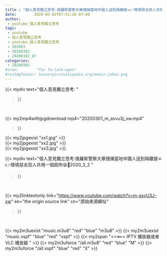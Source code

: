 ```yaml
---
title : "個人意見獨立思考:俄羅斯警察大舉搜捕當地中國人送到隔離營☠👉環境惡劣百人共用一個廁所😫🥶2020_3_2 "
date:        2020-03-02T07:51:26-07:00
author:
 - youtube_個人意見獨立思考
tags:
 - youtube
 - 個人意見獨立思考
 - youtube_個人意見獨立思考
 - 202003
 - 20200302
 - 20200302_07
categories:
 - 20200302
#icon:        "fas fa-lock-open"
#resImgTeaser: teaserpics/wikipedia.org/emacs-jokes.png
---
```


{{< mydiv text="個人意見獨立思考: "
>}}
<br>


{{< my2mp4withjpgdownload mp4="20200301_m_asvu3j_xw.mp4"
>}}

{{< my2jpgexist "xx1.jpg" >}}<br>
{{< my2jpgexist "xx2.jpg" >}}<br>
{{< my2jpgexist "xx3.jpg" >}}<br>



{{< mydiv text="個人意見獨立思考:俄羅斯警察大舉搜捕當地中國人送到隔離營☠👉環境惡劣百人共用一個廁所😫🥶2020_3_2 "
>}}
<br>

{{< my2linktextonly link="https://www.youtube.com/watch?v=m-asvU3J-xw"
en="the origin source link" cn="原始來源網址"
>}}


<br>

{{< my2m3uexist "music.m3u8" "red"  "blue" "m3u8" >}} {{< my2m3uexist "music.xspf" "blue" "red"  "xspf" >}} {{< my2span "<<<=== IPTV 播放器或者 VLC 播放器 " >}} {{< my2m3uforce "/all.m3u8" "red"  "blue" "M" >}} {{< my2m3uforce "/all.xspf" "blue" "red"  "X" >}} 
